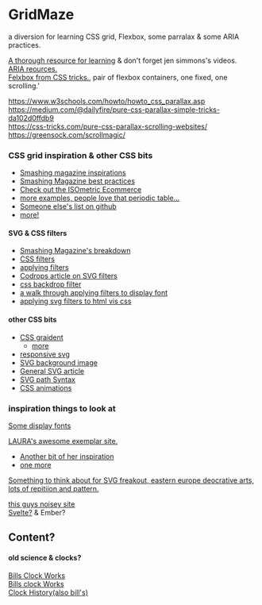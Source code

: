 # GridMaze
a diversion for learning CSS grid, Flexbox, some parralax & some ARIA practices.

[A thorough resource for learning](https://learncssgrid.com/)
& don't forget jen simmons's videos.  
[ARIA reources.](https://accessibilityresources.org/aria-controls)  
[Felxbox from CSS tricks.](https://css-tricks.com/snippets/css/a-guide-to-flexbox/), pair of flexbox containers, one fixed, one scrolling.'

https://www.w3schools.com/howto/howto_css_parallax.asp  
https://medium.com/@dailyfire/pure-css-parallax-simple-tricks-da102d0ffdb9  
https://css-tricks.com/pure-css-parallax-scrolling-websites/  
https://greensock.com/scrollmagic/  

### CSS grid inspiration & other CSS bits

* [Smashing magazine inspirations](https://www.smashingmagazine.com/2017/10/css-grid-challenge-2017-winners/)
* [Smashing Magazine best practices](https://www.smashingmagazine.com/2018/04/best-practices-grid-layout/)
* [Check out the ISOmetric Ecommerce](https://1stwebdesigner.com/fascinating-css-grid-layout-examples-and-tutorials/)
* [more examples, people love that periodic table...](https://speckyboy.com/creative-examples-css-grid-layouts/)
* [Someone else's list on github](https://github.com/valentinogagliardi/awesome-css-grid)
* [more!](https://bashooka.com/coding/25-awesome-css-grid-layout-examples/)

#### SVG & CSS filters

* [Smashing Magazine's breakdown](https://www.smashingmagazine.com/2015/05/why-the-svg-filter-is-awesome/)
* [CSS filters](https://developer.mozilla.org/en-US/docs/Web/CSS/filter)
* [applying filters](https://www.creativebloq.com/how-to/add-svg-filters-with-css)
* [Codrops article on SVG filters](https://tympanus.net/codrops/2019/01/15/svg-filters-101/)
* [css backdrop filter](https://iamvdo.me/en/blog/advanced-css-filters)
* [a walk through applying filters to display font](https://www.creativebloq.com/how-to/add-svg-filters-with-css)
* [applying svg filters to html vis css](https://www.youtube.com/watch?v=sCE-n5k0-1g&list=RDCMUCbwXnUipZsLfUckBPsC7Jog&start_radio=1&t=0)

#### other CSS bits

* [CSS graident](https://cssgradient.io/blog/)
  * [more](https://hugogiraudel.com/2013/02/04/css-gradients/)
* [responsive svg](http://thenewcode.com/744/Make-SVG-Responsive)
* [SVG background image](https://css-tricks.com/lodge/svg/06-using-svg-svg-background-image/)
* [General SVG article](https://css-tricks.com/using-svg/)
* [SVG path Syntax](https://css-tricks.com/svg-path-syntax-illustrated-guide/)
* [CSS animations](https://www.w3schools.com/css/css3_animations.asp)


### inspiration things to look at

[Some display fonts](https://br.pinterest.com/RDonario1981/erts-fonts-p-recortes/)

[LAURA's awesome exemplar site.](https://discoveredfoods.com/)
* [Another bit of her inspiration](https://create.editorx.com/website-template/view/html/2663)  
* [one more](https://create.editorx.com/website-template/view/html/2547)

[Something to think about for SVG freakout, eastern europe deocrative arts, lots of repitiion and pattern.](https://www.youtube.com/watch?v=03IrY6Kh8dk)  

[this guys noisey site](https://jacekjeznach.com/contact/)  
[Svelte?](https://svelte.dev/) & Ember?

## Content?
#### old science & clocks? 
[Bills Clock Works](https://billsclockworks.com/merchandise/clockGallery/4/page1.html)  
[Bills clock Works](https://billsclockworks.com/merchandise/clockDetail/clock670.html/cuckoo-clocks#clock)  
[Clock History(also bill's)](https://clockhistory.com/)
